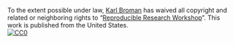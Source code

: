 To the extent possible under law,
[Karl Broman](http://github.com/kbroman)
has waived all copyright and related or neighboring rights to
&ldquo;[Reproducible Research Workshop](https://github.com/kbroman/RR_Workshop)&rdquo;.
This work is published from the United States.
<br/>
[![CC0](http://i.creativecommons.org/p/zero/1.0/88x31.png)](http://creativecommons.org/publicdomain/zero/1.0/)
